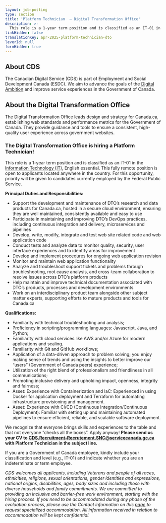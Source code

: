 ```yaml
---
layout: job-posting
type: section
title: 'Platform Technician  — Digital Transformation Office'
description: >-
  This role is a 1-year term position and is classified as an IT-01 in the Information Technology (IT), English essential. This fully remote position is open to applicants located anywhere in the country.  For this opportunity, priority will be given to candidates currently employed by the Federal Public Service.
linkHidden: false
translationKey: apr-2025-platform-technician-dto
leverId: null
formHidden: true
---
```


## About CDS 

The Canadian Digital Service (CDS) is part of Employment and Social Development Canada (ESDC). We aim to advance the goals of the [Digital Ambition](https://www.canada.ca/en/government/system/digital-government/government-canada-digital-operations-strategic-plans/canada-digital-ambition.html) and improve service experiences in the Government of Canada.

## About the Digital Transformation Office
The Digital Transformation Office leads design and strategy for Canada.ca, establishing web standards and performance metrics for the Government of Canada. They provide guidance and tools to ensure a consistent, high-quality user experience across government websites.

### **The Digital Transformation Office is hiring a Platform Technician!**
This role is a 1-year term position and is classified as an IT-01 in the [Information Technology (IT)](https://www.tbs-sct.canada.ca/agreements-conventions/view-visualiser-eng.aspx?id=31), English essential. This fully remote position is open to applicants located anywhere in the country.  For this opportunity, priority will be given to candidates currently employed by the Federal Public Service.

**Principal Duties and Responsibilities:**
- Support the development and maintenance of DTO’s research and data products for Canada.ca, hosted in a secure cloud environment, ensuring they are well maintained, consistently available and easy to use 
- Participate in maintaining and improving DTO’s DevOps practices, including continuous integration and delivery, microservices and pipelines 
- Develop, write, modify, integrate and test web site related code and web application code
- Conduct tests and analyze data to monitor quality, security, user interface experiences and to identify areas for improvement
- Develop and implement procedures for ongoing web application revision
- Monitor and maintain web application functionality
- Analyze and troubleshoot support tickets and problems through troubleshooting, root cause analysis, and cross-team collaboration to resolve issues across DTO’s platform products
- Help maintain and improve technical documentation associated with DTO’s products, processes and development environments 
- Work on an interdisciplinary product team alongside other subject matter experts, supporting efforts to mature products and tools for Canada.ca

**Qualifications:** 
- Familiarity with technical troubleshooting and analysis;
- Proficiency in scripting/programming languages: Javascript, Java, and Python;
- Familiarity with cloud services like AWS and/or Azure for modern applications and scaling.
- Familiarity with Git and GitHub workflows;
- Application of a data-driven approach to problem solving; you enjoy making sense of trends and using the insights to better improve our “users” (Government of Canada peers) experience;
- Utilization of the right blend of professionalism and friendliness in all communications;
- Promoting inclusive delivery and upholding impact, openness, integrity and fairness;
- Asset: Experience with Containerization and IaC: Experienced in using Docker for application deployment and Terraform for automating infrastructure provisioning and management.
- Asset: Experience with CI/CD (Continuous Integration/Continuous Deployment): Familiar with setting up and maintaining automated pipelines to ensure efficient, reliable, and scalable software deployment.

We recognize that everyone brings skills and experiences to the table and that not everyone “checks all the boxes”. Apply anyway! **Please send us your CV to CDS.Recruitment-Recrutement.SNC@servicecanada.gc.ca with Platform Technician in the subject line.**

If you are a Government of Canada employee, kindly include your classification and level (e.g., IT-01) and indicate whether you are an indeterminate or term employee. 

*CDS welcomes all applicants, including Veterans and people of all races, ethnicities, religions, sexual orientations, gender identities and expressions, national origins, disabilities, ages, body sizes and including those with diverse households and family commitments. We are committed to providing an inclusive and barrier-free work environment, starting with the hiring process. If you need to be accommodated during any phase of the evaluation process, please use the Contact information on this [page](https://www.canada.ca/en/public-service-commission/services/assessment-accommodation-page.html) to request specialized accommodation. All information received in relation to accommodation will be kept confidential.*
